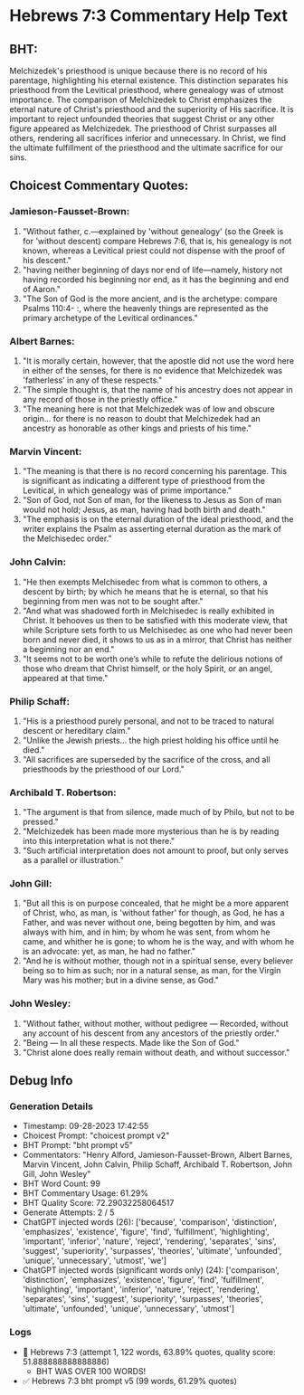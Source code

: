 # Hebrews 7:3 Commentary Help Text

## BHT:
Melchizedek's priesthood is unique because there is no record of his parentage, highlighting his eternal existence. This distinction separates his priesthood from the Levitical priesthood, where genealogy was of utmost importance. The comparison of Melchizedek to Christ emphasizes the eternal nature of Christ's priesthood and the superiority of His sacrifice. It is important to reject unfounded theories that suggest Christ or any other figure appeared as Melchizedek. The priesthood of Christ surpasses all others, rendering all sacrifices inferior and unnecessary. In Christ, we find the ultimate fulfillment of the priesthood and the ultimate sacrifice for our sins.

## Choicest Commentary Quotes:
### Jamieson-Fausset-Brown:
1. "Without father, c.—explained
	by 'without genealogy' (so the Greek is for 'without
	descent) compare Hebrews 7:6, that
	is, his genealogy is not known, whereas a Levitical priest
	could not dispense with the proof of his descent." 
2. "having neither beginning of
	days nor end of life—namely, history not having recorded his
	beginning nor end, as it has the beginning and end of Aaron."
3. "The Son of God is the more ancient, and is the archetype: compare Psalms 110:4- :, where the heavenly things are represented as the primary
	archetype of the Levitical ordinances."

### Albert Barnes:
1. "It is morally certain, however, that the apostle did not use the word here in either of the senses, for there is no evidence that Melchizedek was 'fatherless' in any of these respects."
2. "The simple thought is, that the name of his ancestry does not appear in any record of those in the priestly office."
3. "The meaning here is not that Melchizedek was of low and obscure origin... for there is no reason to doubt that Melchizedek had an ancestry as honorable as other kings and priests of his time."

### Marvin Vincent:
1. "The meaning is that there is no record concerning his parentage. This is significant as indicating a different type of priesthood from the Levitical, in which genealogy was of prime importance."
2. "Son of God, not Son of man, for the likeness to Jesus as Son of man would not hold; Jesus, as man, having had both birth and death."
3. "The emphasis is on the eternal duration of the ideal priesthood, and the writer explains the Psalm as asserting eternal duration as the mark of the Melchisedec order."

### John Calvin:
1. "He then exempts Melchisedec from what is common to others, a descent by birth; by which he means that he is eternal, so that his beginning from men was not to be sought after."
2. "And what was shadowed forth in Melchisedec is really exhibited in Christ. It behooves us then to be satisfied with this moderate view, that while Scripture sets forth to us Melchisedec as one who had never been born and never died, it shows to us as in a mirror, that Christ has neither a beginning nor an end."
3. "It seems not to be worth one’s while to refute the delirious notions of those who dream that Christ himself, or the holy Spirit, or an angel, appeared at that time."

### Philip Schaff:
1. "His is a priesthood purely personal, and not to be traced to natural descent or hereditary claim."
2. "Unlike the Jewish priests... the high priest holding his office until he died."
3. "All sacrifices are superseded by the sacrifice of the cross, and all priesthoods by the priesthood of our Lord."

### Archibald T. Robertson:
1. "The argument is that from silence, made much of by Philo, but not to be pressed."
2. "Melchizedek has been made more mysterious than he is by reading into this interpretation what is not there."
3. "Such artificial interpretation does not amount to proof, but only serves as a parallel or illustration."

### John Gill:
1. "But all this is on purpose concealed, that he might be a more apparent of Christ, who, as man, is 'without father' for though, as God, he has a Father, and was never without one, being begotten by him, and was always with him, and in him; by whom he was sent, from whom he came, and whither he is gone; to whom he is the way, and with whom he is an advocate: yet, as man, he had no father."
2. "And he is without mother, though not in a spiritual sense, every believer being so to him as such; nor in a natural sense, as man, for the Virgin Mary was his mother; but in a divine sense, as God."

### John Wesley:
1. "Without father, without mother, without pedigree — Recorded, without any account of his descent from any ancestors of the priestly order."
2. "Being — In all these respects. Made like the Son of God."
3. "Christ alone does really remain without death, and without successor."


## Debug Info
### Generation Details
- Timestamp: 09-28-2023 17:42:55
- Choicest Prompt: "choicest prompt v2"
- BHT Prompt: "bht prompt v5"
- Commentators: "Henry Alford, Jamieson-Fausset-Brown, Albert Barnes, Marvin Vincent, John Calvin, Philip Schaff, Archibald T. Robertson, John Gill, John Wesley"
- BHT Word Count: 99
- BHT Commentary Usage: 61.29%
- BHT Quality Score: 72.29032258064517
- Generate Attempts: 2 / 5
- ChatGPT injected words (26):
	['because', 'comparison', 'distinction', 'emphasizes', 'existence', 'figure', 'find', 'fulfillment', 'highlighting', 'important', 'inferior', 'nature', 'reject', 'rendering', 'separates', 'sins', 'suggest', 'superiority', 'surpasses', 'theories', 'ultimate', 'unfounded', 'unique', 'unnecessary', 'utmost', 'we']
- ChatGPT injected words (significant words only) (24):
	['comparison', 'distinction', 'emphasizes', 'existence', 'figure', 'find', 'fulfillment', 'highlighting', 'important', 'inferior', 'nature', 'reject', 'rendering', 'separates', 'sins', 'suggest', 'superiority', 'surpasses', 'theories', 'ultimate', 'unfounded', 'unique', 'unnecessary', 'utmost']

### Logs
- 🔄 Hebrews 7:3 (attempt 1, 122 words, 63.89% quotes, quality score: 51.888888888888886) 
	- BHT WAS OVER 100 WORDS!
- ✅ Hebrews 7:3 bht prompt v5 (99 words, 61.29% quotes)